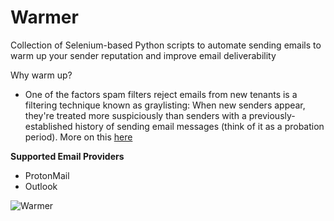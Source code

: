 # Warmer
Collection of Selenium-based Python scripts to automate sending emails to warm up your sender reputation and improve email deliverability

Why warm up? 
- One of the factors spam filters reject emails from new tenants is a filtering technique known as graylisting: When new senders appear, they're treated more suspiciously than senders with a previously-established history of sending email messages (think of it as a probation period). More on this [here](https://learn.microsoft.com/en-us/exchange/troubleshoot/email-delivery/ndr/fix-error-code-451-4-7-500-699-asxxx-in-exchange-online)

**Supported Email Providers**
- ProtonMail
- Outlook

![Warmer](https://user-images.githubusercontent.com/97109724/235449168-8e4d5399-c3a3-4e14-b4b7-7b4e0517a616.png)
